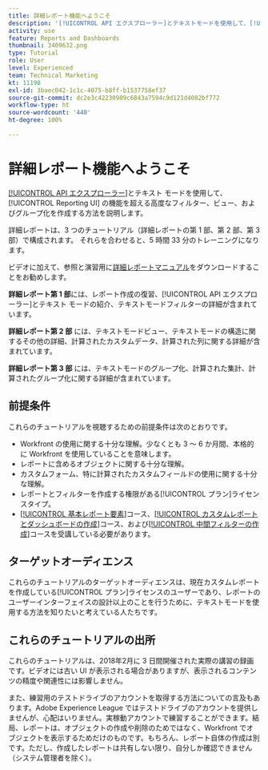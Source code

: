 ```yaml
---
title: 詳細レポート機能へようこそ
description: '[!UICONTROL API エクスプローラー]とテキストモードを使用して、[!UICONTROL Reporting UI] の機能を超える高度なフィルター、ビュー、およびグループ化を作成する方法を説明します。'
activity: use
feature: Reports and Dashboards
thumbnail: 3409632.png
type: Tutorial
role: User
level: Experienced
team: Technical Marketing
kt: 11198
exl-id: 3baec042-1c1c-4075-b8ff-b1537758ef37
source-git-commit: dc2e3c42230909c6843a7594c9d121d4082bf772
workflow-type: ht
source-wordcount: '440'
ht-degree: 100%

---
```


# 詳細レポート機能へようこそ

[[!UICONTROL API エクスプローラー]](https://developer.adobe.com/workfront/api-explorer/)とテキスト モードを使用して、[!UICONTROL Reporting UI] の機能を超える高度なフィルター、ビュー、およびグループ化を作成する方法を説明します。

詳細レポートは、3 つのチュートリアル（詳細レポートの第 1 部、第 2 部、第 3 部）で構成されます。 それらを合わせると、5 時間 33 分のトレーニングになります。

ビデオに加えて、参照と演習用に[詳細レポートマニュアル](/help/assets/advanced-reporting-manual.pdf)をダウンロードすることをお勧めします。

**詳細レポート第 1 部**&#x200B;には、レポート作成の復習、[!UICONTROL API エクスプローラー]とテキスト モードの紹介、テキストモードフィルターの詳細が含まれています。

**詳細レポート第 2 部** には、テキストモードビュー、テキストモードの構造に関するその他の詳細、計算されたカスタムデータ、計算された列に関する詳細が含まれています。

**詳細レポート第 3 部** には、テキストモードのグループ化、計算された集計、計算されたグループ化に関する詳細が含まれています。

## 前提条件

これらのチュートリアルを視聴するための前提条件は次のとおりです。

* Workfront の使用に関する十分な理解。少なくとも 3 ～ 6 か月間、本格的に Workfront を使用していることを意味します。
* レポートに含めるオブジェクトに関する十分な理解。
* カスタムフォーム、特に計算されたカスタムフィールドの使用に関する十分な理解。
* レポートとフィルターを作成する権限がある[!UICONTROL プラン]ライセンスタイプ。
* [[!UICONTROL 基本レポート要素]](https://experienceleague.adobe.com/docs/courses/using/workfront-u-1-2022-1-reporting.html?lang=ja)コース、[[!UICONTROL カスタムレポートとダッシュボードの作成]](https://experienceleague.adobe.com/docs/courses/using/workfront-u-1-2022-3-reporting.html?lang=ja)コース、および[[!UICONTROL 中間フィルターの作成]](https://experienceleague.adobe.com/docs/courses/using/workfront-u-1-2022-2-reporting.html?lang=ja)コースを受講している必要があります。

## ターゲットオーディエンス

これらのチュートリアルのターゲットオーディエンスは、現在カスタムレポートを作成している[!UICONTROL プラン]ライセンスのユーザーであり、レポートのユーザーインターフェイスの設計以上のことを行うために、テキストモードを使用する方法を知りたいと考えている人たちです。

## これらのチュートリアルの出所

これらのチュートリアルは、2018年2月に 3 日間開催された実際の講習の録画です。ビデオには古い UI が表示される場合がありますが、表示されるコンテンツの精度や関連性には影響しません。

また、練習用のテストドライブのアカウントを取得する方法についての言及もあります。Adobe Experience League ではテストドライブのアカウントを提供しませんが、心配はいりません。実稼動アカウントで練習することができます。結局、レポートは、オブジェクトの作成や削除のためではなく、Workfront でオブジェクトを表示するためだけのものです。もちろん、レポート自体の作成は別です。ただし、作成したレポートは共有しない限り、自分しか確認できません（システム管理者を除く）。
